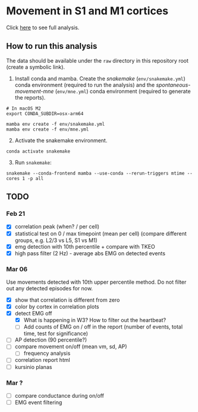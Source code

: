 # Movement in S1 and M1 cortices

Click [here](https://kerseviciute.github.io/movement-s1-m1/) to see full analysis.

## How to run this analysis

The data should be available under the `raw` directory in this repository root (create a symbolic link).

1. Install conda and mamba. Create the _snakemake_ (`env/snakemake.yml`) conda environment
   (required to run the analysis) and the _spontaneous-movement-mne_ (`env/mne.yml`) conda environment
   (required to generate the reports).

```shell
# In macOS M2
export CONDA_SUBDIR=osx-arm64
```

```shell
mamba env create -f env/snakemake.yml
mamba env create -f env/mne.yml
```

2. Activate the snakemake environment.

```shell
conda activate snakemake
```

3. Run ``snakemake``:

```shell
snakemake --conda-frontend mamba --use-conda --rerun-triggers mtime --cores 1 -p all
```

## TODO

### Feb 21

- [x] correlation peak (when? / per cell)
- [x] statistical test on 0 / max timepoint (mean per cell) (compare different groups, e.g. L2/3 vs L5, S1 vs M1)
- [x] emg detection with 10th percentile + compare with TKEO
- [x] high pass filter (2 Hz) - average abs EMG on detected events

### Mar 06

Use movements detected with 10th upper percentile method. Do not filter out any
detected episodes for now.

- [x] show that correlation is different from zero
- [x] color by cortex in correlation plots
- [x] detect EMG off
  - [x] What is happening in W3? How to filter out the heartbeat?
  - [ ] Add counts of EMG on / off in the report (number of events, total time, test for significance)
- [ ] AP detection (90 percentile?)
- [ ] compare movement on/off (mean vm, sd, AP)
  - [ ] frequency analysis
- [ ] correlation report html
- [ ] kursinio planas

### Mar ?

- [ ] compare conductance during on/off
- [ ] EMG event filtering
